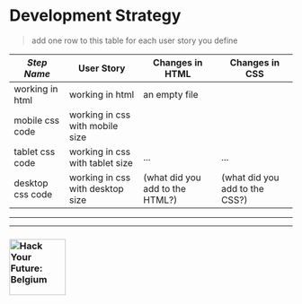 # Development Strategy

> add one row to this table for each user story you define

| _Step Name_ | User Story | Changes in HTML | Changes in CSS |
| --- | --- | --- | --- |
| working in html| working in html| an empty file |
| mobile css code | working in css with mobile size|  |  |
| tablet css code| working in css with tablet size| ... | ... |
| desktop css code| working in css with desktop size | (what did you add to the HTML?) | (what did you add to the CSS?) |


---
---

### <a href="https://hackyourfuture.be" target="_blank"><img src="https://user-images.githubusercontent.com/18554853/63941625-4c7c3d00-ca6c-11e9-9a76-8d5e3632fe70.jpg" width="100" height="100" alt="Hack Your Future: Belgium"></a>
